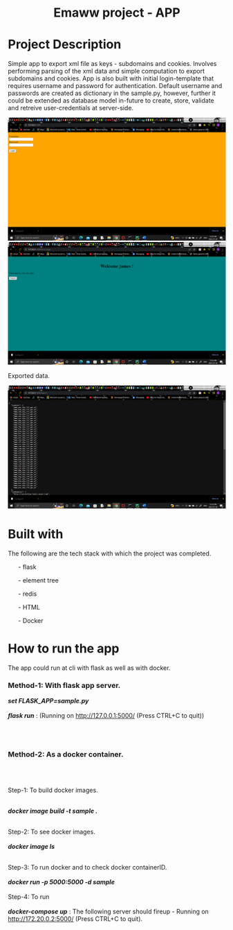 
<h1 align="center">Emaww project - APP </h1>

# Project Description
Simple app to export xml file as keys - subdomains and cookies. Involves performing parsing of the xml data and simple computation to export subdomains and cookies. App is also built with initial login-template that requires username and password for authentication. Default username and passwords are created as dictionary in the sample.py, however, further it could be extended as database model in-future to create, store, validate and retreive user-credentials at server-side.  

![](login.png)
![](exp1.png)

Exported data.

![](data.png)

# Built with
<p>
The following are the tech stack with which the project was completed.
<ul>- flask</ul>
<ul>- element tree</ul>
<ul>- redis</ul>
<ul>- HTML</ul>
<ul>- Docker</ul>
</p>

# How to run the app
The app could run at cli with flask as well as with docker.

### Method-1: With flask app server. 
<p>

***set FLASK_APP=sample.py*** 
<br></br>
***flask run*** 
: (Running on http://127.0.0.1:5000/ (Press CTRL+C to quit)) 
</p>

<br> </br>

### Method-2: As a docker container.
<p><br> </br>

Step-1: To build docker images.<br> </br>

***docker image build -t sample .***
<br> </br>

Step-2: To see docker images.
<br> </br>
***docker image ls***
<br> </br>

Step-3: To run docker and to check docker containerID.<br> </br>
***docker run -p 5000:5000 -d sample***
<br> </br>
Step-4: To run <br> </br>
***docker-compose up*** : The following server should fireup - Running on http://172.20.0.2:5000/ (Press CTRL+C to quit).

</p>
